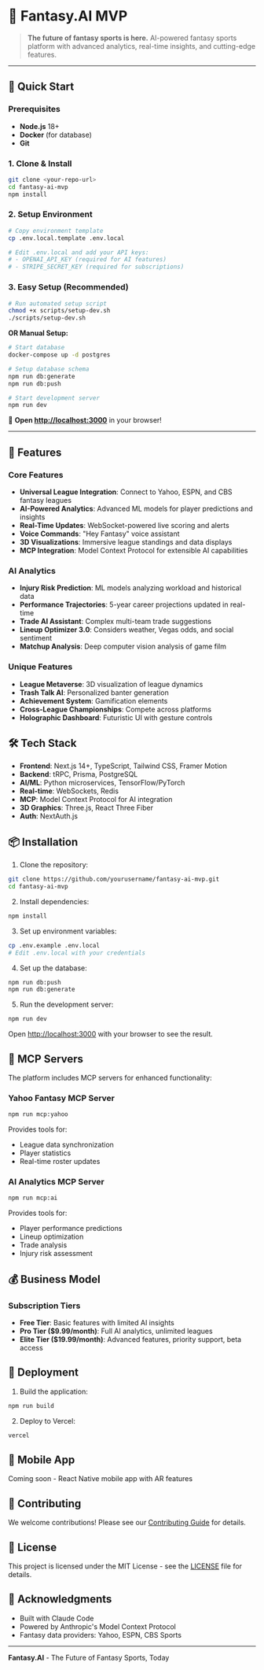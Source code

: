 # 🚀 Fantasy.AI MVP

> **The future of fantasy sports is here.** AI-powered fantasy sports platform with advanced analytics, real-time insights, and cutting-edge features.

---

## 🏁 Quick Start

### Prerequisites

- **Node.js** 18+ 
- **Docker** (for database)
- **Git**

### 1. Clone & Install

```bash
git clone <your-repo-url>
cd fantasy-ai-mvp
npm install
```

### 2. Setup Environment

```bash
# Copy environment template
cp .env.local.template .env.local

# Edit .env.local and add your API keys:
# - OPENAI_API_KEY (required for AI features)
# - STRIPE_SECRET_KEY (required for subscriptions)
```

### 3. Easy Setup (Recommended)

```bash
# Run automated setup script
chmod +x scripts/setup-dev.sh
./scripts/setup-dev.sh
```

**OR Manual Setup:**

```bash
# Start database
docker-compose up -d postgres

# Setup database schema
npm run db:generate
npm run db:push

# Start development server
npm run dev
```

🎉 **Open [http://localhost:3000](http://localhost:3000)** in your browser!

---

## 🚀 Features

### Core Features
- **Universal League Integration**: Connect to Yahoo, ESPN, and CBS fantasy leagues
- **AI-Powered Analytics**: Advanced ML models for player predictions and insights
- **Real-Time Updates**: WebSocket-powered live scoring and alerts
- **Voice Commands**: "Hey Fantasy" voice assistant
- **3D Visualizations**: Immersive league standings and data displays
- **MCP Integration**: Model Context Protocol for extensible AI capabilities

### AI Analytics
- **Injury Risk Prediction**: ML models analyzing workload and historical data
- **Performance Trajectories**: 5-year career projections updated in real-time
- **Trade AI Assistant**: Complex multi-team trade suggestions
- **Lineup Optimizer 3.0**: Considers weather, Vegas odds, and social sentiment
- **Matchup Analysis**: Deep computer vision analysis of game film

### Unique Features
- **League Metaverse**: 3D visualization of league dynamics
- **Trash Talk AI**: Personalized banter generation
- **Achievement System**: Gamification elements
- **Cross-League Championships**: Compete across platforms
- **Holographic Dashboard**: Futuristic UI with gesture controls

## 🛠️ Tech Stack

- **Frontend**: Next.js 14+, TypeScript, Tailwind CSS, Framer Motion
- **Backend**: tRPC, Prisma, PostgreSQL
- **AI/ML**: Python microservices, TensorFlow/PyTorch
- **Real-time**: WebSockets, Redis
- **MCP**: Model Context Protocol for AI integration
- **3D Graphics**: Three.js, React Three Fiber
- **Auth**: NextAuth.js

## 📦 Installation

1. Clone the repository:
```bash
git clone https://github.com/yourusername/fantasy-ai-mvp.git
cd fantasy-ai-mvp
```

2. Install dependencies:
```bash
npm install
```

3. Set up environment variables:
```bash
cp .env.example .env.local
# Edit .env.local with your credentials
```

4. Set up the database:
```bash
npm run db:push
npm run db:generate
```

5. Run the development server:
```bash
npm run dev
```

Open [http://localhost:3000](http://localhost:3000) with your browser to see the result.

## 🔧 MCP Servers

The platform includes MCP servers for enhanced functionality:

### Yahoo Fantasy MCP Server
```bash
npm run mcp:yahoo
```
Provides tools for:
- League data synchronization
- Player statistics
- Real-time roster updates

### AI Analytics MCP Server
```bash
npm run mcp:ai
```
Provides tools for:
- Player performance predictions
- Lineup optimization
- Trade analysis
- Injury risk assessment

## 💰 Business Model

### Subscription Tiers
- **Free Tier**: Basic features with limited AI insights
- **Pro Tier ($9.99/month)**: Full AI analytics, unlimited leagues
- **Elite Tier ($19.99/month)**: Advanced features, priority support, beta access

## 🚀 Deployment

1. Build the application:
```bash
npm run build
```

2. Deploy to Vercel:
```bash
vercel
```

## 📱 Mobile App

Coming soon - React Native mobile app with AR features

## 🤝 Contributing

We welcome contributions! Please see our [Contributing Guide](CONTRIBUTING.md) for details.

## 📄 License

This project is licensed under the MIT License - see the [LICENSE](LICENSE) file for details.

## 🙏 Acknowledgments

- Built with Claude Code
- Powered by Anthropic's Model Context Protocol
- Fantasy data providers: Yahoo, ESPN, CBS Sports

---

**Fantasy.AI** - The Future of Fantasy Sports, Today
